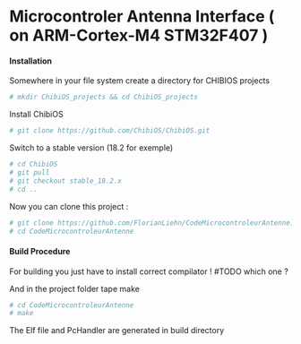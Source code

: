 Microcontroler Antenna Interface ( on ARM-Cortex-M4 STM32F407 )
===============


#### Installation

Somewhere in your file system create a directory for CHIBIOS projects
```bash
# mkdir ChibiOS_projects && cd ChibiOS_projects
```
Install ChibiOS
```bash
# git clone https://github.com/ChibiOS/ChibiOS.git
```
Switch to a stable version (18.2 for exemple)
```bash
# cd ChibiOS
# git pull
# git checkout stable_18.2.x
# cd ..
```
Now you can clone this project :
```bash
# git clone https://github.com/FlorianLiehn/CodeMicrocontroleurAntenne.git
# cd CodeMicrocontroleurAntenne
```
#### Build Procedure

For building you just have to install correct compilator !
#TODO which one ?

And in the project folder tape make
```bash
# cd CodeMicrocontroleurAntenne
# make
```
The Elf file and PcHandler are generated in build directory

